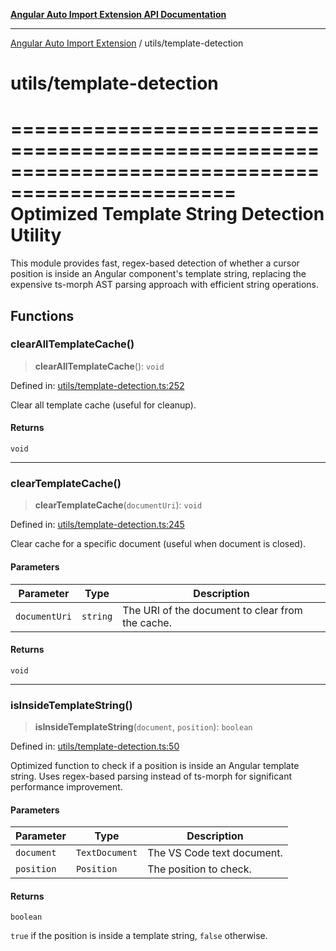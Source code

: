 [**Angular Auto Import Extension API Documentation**](../README.md)

***

[Angular Auto Import Extension](../README.md) / utils/template-detection

# utils/template-detection

=================================================================================================
Optimized Template String Detection Utility
=================================================================================================

This module provides fast, regex-based detection of whether a cursor position
is inside an Angular component's template string, replacing the expensive
ts-morph AST parsing approach with efficient string operations.

## Functions

### clearAllTemplateCache()

> **clearAllTemplateCache**(): `void`

Defined in: [utils/template-detection.ts:252](https://github.com/ngx-rock/vscode-angular-auto-import/blob/main/src/utils/template-detection.ts#L252)

Clear all template cache (useful for cleanup).

#### Returns

`void`

***

### clearTemplateCache()

> **clearTemplateCache**(`documentUri`): `void`

Defined in: [utils/template-detection.ts:245](https://github.com/ngx-rock/vscode-angular-auto-import/blob/main/src/utils/template-detection.ts#L245)

Clear cache for a specific document (useful when document is closed).

#### Parameters

| Parameter | Type | Description |
| ------ | ------ | ------ |
| `documentUri` | `string` | The URI of the document to clear from the cache. |

#### Returns

`void`

***

### isInsideTemplateString()

> **isInsideTemplateString**(`document`, `position`): `boolean`

Defined in: [utils/template-detection.ts:50](https://github.com/ngx-rock/vscode-angular-auto-import/blob/main/src/utils/template-detection.ts#L50)

Optimized function to check if a position is inside an Angular template string.
Uses regex-based parsing instead of ts-morph for significant performance improvement.

#### Parameters

| Parameter | Type | Description |
| ------ | ------ | ------ |
| `document` | `TextDocument` | The VS Code text document. |
| `position` | `Position` | The position to check. |

#### Returns

`boolean`

`true` if the position is inside a template string, `false` otherwise.
